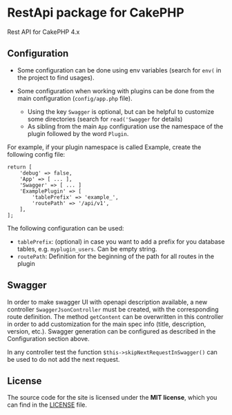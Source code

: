 # RestApi package for CakePHP

Rest API for CakePHP 4.x

## Configuration

- Some configuration can be done using env variables (search for `env(` in the project to find usages).

- Some configuration when working with plugins can be done from the main configuration (`config/app.php` file).

  - Using the key `Swagger` is optional, but can be helpful to customize some directories (search for `read('Swagger` for details)
  - As sibling from the main `App` configuration use the namespace of the plugin followed by the word `Plugin`.

For example, if your plugin namespace is called Example, create the following config file:

```
return [
    'debug' => false,
    'App' => [ ... ],
    'Swagger' => [ ... ]
    'ExamplePlugin' => [
        'tablePrefix' => 'example_',
        'routePath' => '/api/v1',
    ],
];
```

The following configuration can be used:
- `tablePrefix`: (optional) in case you want to add a prefix for you database tables, e.g. `myplugin_users`. Can be empty string.
- `routePath`: Definition for the beginning of the path for all routes in the plugin

## Swagger
In order to make swagger UI with openapi description available, a new controller `SwaggerJsonController` must be
created, with the corresponding route definition. The method `getContent` can be overwritten in this controller
in order to add customization for the main spec info (title, description, version, etc.). Swagger generation can be
configured as described in the Configuration section above.

In any controller test the function `$this->skipNextRequestInSwagger()` can be used to do not add the next request.

## License
The source code for the site is licensed under the **MIT license**, which you can find in the [LICENSE](../LICENSE/) file.
